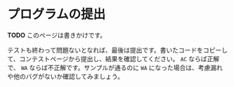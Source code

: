 <!-- -*- coding:utf-8-unix -*- -->

# プログラムの提出

**TODO** このページは書きかけです。

テストも終わって問題ないとなれば、最後は提出です。書いたコードをコピーして、コンテストページから提出し、結果を確認してください。 `AC` ならば正解で、 `WA` ならば不正解です。サンプルが通るのに `WA` になった場合は、考慮漏れや他のバグがないか確認してみましょう。
